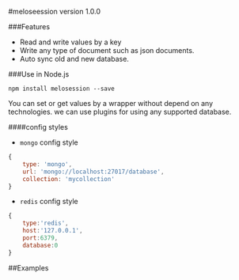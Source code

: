 #meloseession version 1.0.0

###Features
* Read and write values by a key
* Write any type of document such as json documents.
* Auto sync old and new database.
 
 ###Use in Node.js
 ```
npm install melosession --save
```
You can set or get values by a wrapper without depend on any technologies. we can use plugins for using any supported database.



####config styles
* `mongo` config style
```javascript
{
    type: 'mongo',
    url: 'mongo://localhost:27017/database',
    collection: 'mycollection'
}
```

* `redis` config style
```javascript
{
    type:'redis',
    host:'127.0.0.1',
    port:6379,
    database:0
}
```
##Examples
